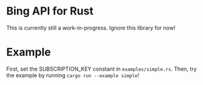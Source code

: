 # Bing API for Rust

This is currently still a work-in-progress. Ignore this library for now!

# Example
First, set the SUBSCRIPTION_KEY constant in `examples/simple.rs`. Then, try the example by running `cargo run --example simple`!
